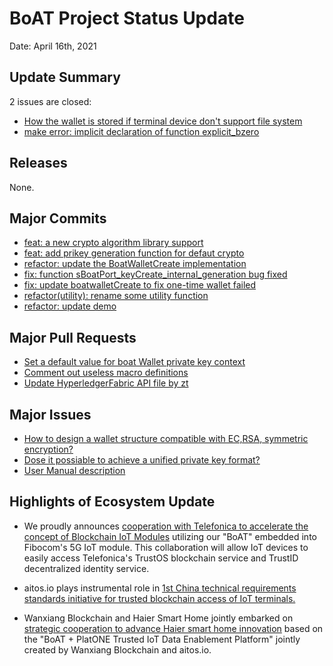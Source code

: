 # BoAT Project Status Update
Date: April 16th, 2021


## Update Summary

2 issues are closed:
* [How the wallet is stored if terminal device don't support file system](https://github.com/aitos-io/BoAT-X-Framework/issues/6)
* [make error: implicit declaration of function explicit_bzero](https://github.com/aitos-io/BoAT-X-Framework/issues/15)

## Releases
None.


## Major Commits
* [feat: a new crypto algorithm library support](https://github.com/aitos-io/BoAT-X-Framework/commit/d43ced3d5e6b39b87ad93171df76987fa4178d7f)
* [feat: add prikey generation function for defaut crypto](https://github.com/aitos-io/BoAT-X-Framework/commit/0d34aa48020f4496fc00fc97d715a1d480003980)
* [refactor: update the BoatWalletCreate implementation](https://github.com/aitos-io/BoAT-X-Framework/commit/42d0be6bcbccff069577ca67ec284d1a1fbd2631)
* [fix: function sBoatPort_keyCreate_internal_generation bug fixed](https://github.com/aitos-io/BoAT-X-Framework/commit/979e393593473a03bc104f10f75f854bf5a42bff)
* [fix: update boatwalletCreate to fix one-time wallet failed](https://github.com/aitos-io/BoAT-X-Framework/commit/d12d099e0cd7ac0345494f9c051fa12f914a0518)
* [refactor(utility): rename some utility function](https://github.com/aitos-io/BoAT-X-Framework/commit/d23cc60f9b617ffd3019f702a43be35b6b48a900)
* [refactor: update demo](https://github.com/aitos-io/BoAT-X-Framework/commit/0bf0d467ba413f4dddcb1417374bb10ce07cbf81)
  

## Major Pull Requests
* [Set a default value for boat Wallet private key context](https://github.com/aitos-io/BoAT-X-Framework/pull/22)
* [Comment out useless macro definitions](https://github.com/aitos-io/BoAT-X-Framework/pull/18)
* [Update HyperledgerFabric API file by zt](https://github.com/aitos-io/BoAT-X-Framework/pull/23)


## Major Issues
* [How to design a wallet structure compatible with EC,RSA, symmetric encryption?](https://github.com/aitos-io/BoAT-X-Framework/issues/12)
* [Dose it possiable to achieve a unified private key format?](https://github.com/aitos-io/BoAT-X-Framework/issues/13)
* [User Manual description ](https://github.com/aitos-io/BoAT-X-Framework/issues/14)

## Highlights of Ecosystem Update
* We proudly announces [cooperation with Telefonica to accelerate the concept of Blockchain IoT Modules](https://www.linkedin.com/feed/update/urn:li:activity:6780482247863734272) utilizing our "BoAT" embedded into Fibocom's 5G IoT module. This collaboration will allow IoT devices to easily access Telefonica's TrustOS blockchain service and TrustID decentralized identity service.

* aitos.io plays instrumental role in [1st China technical requirements standards initiative for trusted blockchain access of IoT terminals.](https://www.linkedin.com/feed/update/urn:li:activity:6785876530447966208)

* Wanxiang Blockchain and Haier Smart Home jointly embarked on [strategic cooperation to advance Haier smart home innovation](https://www.linkedin.com/feed/update/urn:li:activity:6783644676307214338) based on the "BoAT + PlatONE Trusted IoT Data Enablement Platform" jointly created by Wanxiang Blockchain and aitos.io.
